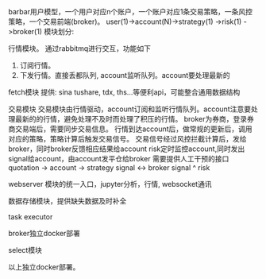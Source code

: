 barbar用户模型，一个用户对应n个账户，一个账户对应1条交易策略，一条风控策略，一个交易前端(broker)。
user(1)->account(N)->strategy(1)
                   ->risk(1)
                   ->broker(1)
模块划分:

行情模块。
通过rabbitmq进行交互，功能如下
1. 订阅行情。
2. 下发行情。直接丢都队列, account监听队列。account要处理最新的

fetch模块
提供: sina tushare, tdx, ths...等便利api，可能整合通用数据结构

交易模块
交易模块由行情驱动，account订阅和监听行情队列。account注意要处理最新的的行情，避免处理不及时而处理了积压的行情。
broker为券商，登录券商交易端后，需要同步交易信息。
行情到达account后，做常规的更新后，调用对应的策略，策略计算后触发交易信号。
交易信号经过风控拦截计算后，发给broker，同时broker反馈相应结果给account
risk定时监控account,同时发出signal给account，由account发平仓给broker
需要提供人工干预的接口
quotation -> account -> strategy 
                     signal <-> broker 
            signal
             ^
            risk

webserver
模块的统一入口，jupyter分析，行情, websocket通讯

数据存储模块，提供缺失数据及时补全

task executor

             
broker独立docker部署

select模块
          
          
以上独立docker部署。
          



